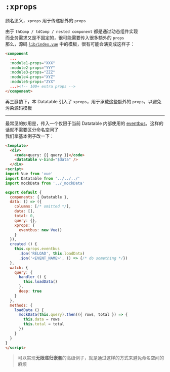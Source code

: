 # `:xprops`

顾名思义，`xprops` 用于传递额外的 `props`

由于 `thComp / tdComp / nested component` 都是通过动态组件实现  
而业务需求又是不固定的，很可能需要传入很多额外的 `props`  
那么，源码 [`lib/index.vue`](https://github.com/OneWayTech/vue2-datatable/blob/master/lib/index.vue) 中的模板，很有可能会演变成这样子：

```html
<component
  ...
  :module1-props="XXX"
  :module2-props="YYY"
  :module3-props="ZZZ"
  :module4-props="XYZ"
  :module5-props="ZYX"
  ...><!-- 100+ extra props -->
</component>
```

再三斟酌下，本 Datatable 引入了 `xprops`，用于承载这些额外的 `props`，以避免污染源码模板

***

最常见的妙用是，传入一个仅限于当前 Datatable 内部使用的 [eventbus](https://vuejs.org/v2/guide/components.html#Non-Parent-Child-Communication)，这样的话就不需要区分命名空间了  
我们拿基本例子改一下：

```html
<template>
  <div>
    <code>query: {{ query }}</code>
    <datatable v-bind="$data" />
  </div>
<script>
import Vue from 'vue'
import Datatable from '../../../'
import mockData from '../_mockData'

export default {
  components: { Datatable },
  data: () => ({
    columns: [/* omitted */],
    data: [],
    total: 0,
    query: {},
    xprops: {
      eventbus: new Vue()
    }
  }),
  created () {
    this.xprops.eventbus
      .$on('RELOAD', this.loadData)
      .$on('<EVENT_NAME>', () => {/* do something */})
  },
  watch: {
    query: {
      handler () {
        this.loadData()
      },
      deep: true
    }
  },
  methods: {
    loadData () {
      mockData(this.query).then(({ rows, total }) => {
        this.data = rows
        this.total = total
      })      
    }
  }
}
</script>
```

> 可以实现**无限递归嵌套**的高级例子，就是通过这样的方式来避免命名空间的麻烦
